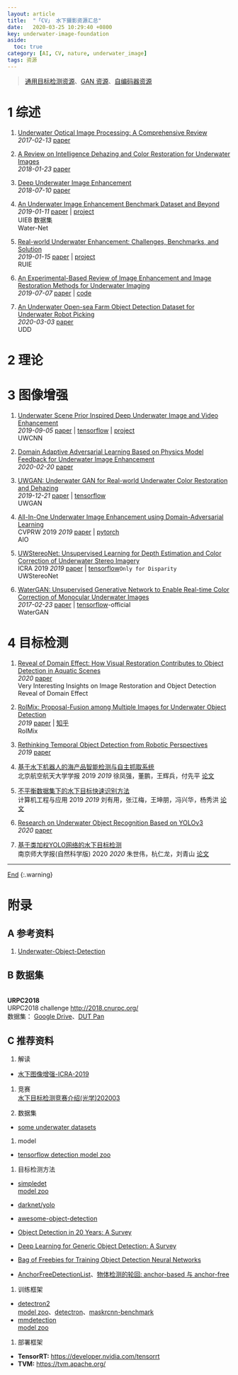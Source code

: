 ```yaml
---
layout: article
title:  "「CV」 水下摄影资源汇总"
date:   2020-03-25 10:29:40 +0800
key: underwater-image-foundation
aside:
  toc: true
category: [AI, CV, nature, underwater_image]
tags: 资源
---
```

<span id='head'></span>  
>[通用目标检测资源](/ai/cv/detection/2019/05/10/foundation.html)、[GAN 资源](/ai/dl/gan/2019/03/26/foundation.html)、[自编码器资源](/ai/dl/autoencoder/2019/04/23/foundation.html)     

<!--more-->


# 1 综述
1. [Underwater Optical Image Processing: A Comprehensive Review](http://cn.arxiv.org/abs/1702.03600)   
*2017-02-13* [paper](https://arxiv.org/abs/1702.03600)    

1. [A Review on Intelligence Dehazing and Color Restoration for Underwater Images](http://www.minhandl.com/article18/A%20Review%20on%20Underwater%20Image%20Dehazing%20and%20Color%20Restoration.pdf)   
*2018-01-23* [paper](http://www.minhandl.com/article18/A%20Review%20on%20Underwater%20Image%20Dehazing%20and%20Color%20Restoration.pdf)   

1. [Deep Underwater Image Enhancement](http://cn.arxiv.org/abs/1807.03528)   
*2018-07-10* [paper](https://arxiv.org/abs/1807.03528)

1. [An Underwater Image Enhancement Benchmark Dataset and Beyond](http://cn.arxiv.org/abs/1901.05495)   
*2019-01-11* [paper](https://arxiv.org/abs/1901.05495) | [project](https://li-chongyi.github.io/proj_benchmark.html)   
UIEB 数据集   
Water-Net   

1. [Real-world Underwater Enhancement: Challenges, Benchmarks, and Solution](http://cn.arxiv.org/abs/1901.05320)   
*2019-01-15* [paper](https://arxiv.org/abs/1901.05320) | [project](https://github.com/dlut-dimt/Underwater-image-enhancement-algorithms)  
RUIE    

1. [An Experimental-Based Review of Image Enhancement and Image Restoration Methods for Underwater Imaging](http://cn.arxiv.org/abs/1907.03246)   
*2019-07-07* [paper](https://arxiv.org/abs/1907.03246) | [code](https://github.com/wangyanckxx/Single-Underwater-Image-Enhancement-and-Color-Restoration)

1. [An Underwater Open-sea Farm Object Detection Dataset for Underwater Robot Picking](http://cn.arxiv.org/abs/2003.01446)   
*2020-03-03* [paper](https://arxiv.org/abs/2003.01446)    
UDD   


# 2 理论

# 3 图像增强

1. [Underwater Scene Prior Inspired Deep Underwater Image and Video Enhancement](http://www.porikli.com/mysite/pdfs/porikli%202019%20-%20Underwater%20scene%20prior%20inspired%20deep%20underwater%20image%20and%20video%20enhancement.pdf)   
*2019-09-05* [paper](http://www.porikli.com/mysite/pdfs/porikli%202019%20-%20Underwater%20scene%20prior%20inspired%20deep%20underwater%20image%20and%20video%20enhancement.pdf) | [tensorflow](https://github.com/saeed-anwar/UWCNN) | [project](https://li-chongyi.github.io/proj_underwater_image_synthesis.html)          
UWCNN    

1. [Domain Adaptive Adversarial Learning Based on Physics Model Feedback for Underwater Image Enhancement](http://cn.arxiv.org/abs/2002.09315)   
*2020-02-20* [paper](https://arxiv.org/abs/2002.09315)   

1. [UWGAN: Underwater GAN for Real-world Underwater Color Restoration and Dehazing](http://cn.arxiv.org/abs/1912.10269)   
*2019-12-21* [paper](https://arxiv.org/abs/1912.10269) | [tensorflow](https://github.com/infrontofme/UWGAN_UIE)    
UWGAN    

 1. [All-In-One Underwater Image Enhancement using Domain-Adversarial Learning](http://openaccess.thecvf.com/content_CVPRW_2019/papers/UG2+%20Prize%20Challenge/Uplavikar_All-in-One_Underwater_Image_Enhancement_Using_Domain-Adversarial_Learning_CVPRW_2019_paper.pdf)   
CVPRW 2019 *2019* [paper](http://openaccess.thecvf.com/content_CVPRW_2019/papers/UG2+%20Prize%20Challenge/Uplavikar_All-in-One_Underwater_Image_Enhancement_Using_Domain-Adversarial_Learning_CVPRW_2019_paper.pdf) | [pytorch](https://github.com/TAMU-VITA/All-In-One-Underwater-Image-Enhancement-using-Domain-Adversarial-Learning)    
AIO   

1. [UWStereoNet: Unsupervised Learning for Depth Estimation and Color Correction of Underwater Stereo Imagery](https://ieeexplore.ieee.org/document/8794272)   
ICRA 2019 *2019* [paper](https://ieeexplore.ieee.org/document/8794272) |  [tensorflow](https://github.com/junming259/UWStereoNet_disparity)`Only for Disparity`     
UWStereoNet    

1. [WaterGAN: Unsupervised Generative Network to Enable Real-time Color Correction of Monocular Underwater Images](http://cn.arxiv.org/abs/1702.07392)   
*2017-02-23* [paper](https://arxiv.org/abs/1702.07392) | [tensorflow](https://github.com/kskin/WaterGAN)-official    
WaterGAN


# 4 目标检测

1. [Reveal of Domain Effect: How Visual Restoration Contributes to Object Detection in Aquatic Scenes](http://cn.arxiv.org/abs/2003.01913)   
*2020* [paper](https://arxiv.org/abs/2003.01913)    
Very Interesting Insights on Image Restoration and Object Detection      
Reveal of Domain Effect    

1. [RoIMix: Proposal-Fusion among Multiple Images for Underwater Object Detection](http://cn.arxiv.org/abs/1911.03029)   
*2019* [paper](https://arxiv.org/abs/1911.03029) | [知乎](https://zhuanlan.zhihu.com/p/100398417)   
RoIMix   

1. [Rethinking Temporal Object Detection from Robotic Perspectives](http://cn.arxiv.org/abs/1912.10406)   
*2019* [paper](https://arxiv.org/abs/1912.10406)

1. [基于水下机器人的海产品智能检测与自主抓取系统](http://new.gb.oversea.cnki.net/KCMS/detail/detail.aspx?dbcode=CJFQ&dbname=CJFDLAST2020&filename=BJHK201912006&uid=WEEvREcwSlJHSldRa1FhdXNzY2Z1Ulltc09XLytQeVJDRVUwUGxSNXkxRT0=$9A4hF_YAuvQ5obgVAqNKPCYcEjKensW4IQMovwHtwkF4VYPoHbKxJw!!&v=MTIwMjIxTHV4WVM3RGgxVDNxVHJXTTFGckNVUjdxZlpPWnRGeXprVUx6UEp5ZkRaYkc0SDlqTnJZOUZZb1I4ZVg=)   
北京航空航天大学学报 2019 *2019* 徐凤强，董鹏，王辉兵，付先平 [论文](http://new.gb.oversea.cnki.net/KCMS/detail/detail.aspx?dbcode=CJFQ&dbname=CJFDLAST2020&filename=BJHK201912006&uid=WEEvREcwSlJHSldRa1FhdXNzY2Z1Ulltc09XLytQeVJDRVUwUGxSNXkxRT0=$9A4hF_YAuvQ5obgVAqNKPCYcEjKensW4IQMovwHtwkF4VYPoHbKxJw!!&v=MTIwMjIxTHV4WVM3RGgxVDNxVHJXTTFGckNVUjdxZlpPWnRGeXprVUx6UEp5ZkRaYkc0SDlqTnJZOUZZb1I4ZVg=)

1. [不平衡数据集下的水下目标快速识别方法](http://kns.cnki.net/KCMS/detail/11.2127.TP.20190719.1443.018.html)    
计算机工程与应用 2019 *2019* 刘有用，张江梅，王坤朋，冯兴华，杨秀洪 [论文](http://kns.cnki.net/KCMS/detail/11.2127.TP.20190719.1443.018.html)

1. [Research on Underwater Object Recognition Based on YOLOv3](https://link.springer.com/article/10.1007/s00542-019-04694-8)    
*2020* [paper](https://link.springer.com/article/10.1007/s00542-019-04694-8)

1. [基于类加权YOLO网络的水下目标检测](http://new.gb.oversea.cnki.net/KCMS/detail/32.1239.n.20200207.2118.002.html?uid=WEEvREcwSlJHSldRa1FhdXNzY2Z1Ulltc09XLytQeVJDRVUwUGxSNXkxRT0=$9A4hF_YAuvQ5obgVAqNKPCYcEjKensW4IQMovwHtwkF4VYPoHbKxJw!!&v=Mjg3MjErWnNGaXZsVjc3TEkxND1LeWZZYUxHNEhOSE1yWTlDWk9zT1l3OU16bVJuNmo1N1QzZmxxV00wQ0xMN1I3cWRa)   
 南京师大学报(自然科学版) 2020 *2020* 朱世伟，杭仁龙，刘青山 [论文](http://new.gb.oversea.cnki.net/KCMS/detail/32.1239.n.20200207.2118.002.html?uid=WEEvREcwSlJHSldRa1FhdXNzY2Z1Ulltc09XLytQeVJDRVUwUGxSNXkxRT0=$9A4hF_YAuvQ5obgVAqNKPCYcEjKensW4IQMovwHtwkF4VYPoHbKxJw!!&v=Mjg3MjErWnNGaXZsVjc3TEkxND1LeWZZYUxHNEhOSE1yWTlDWk9zT1l3OU16bVJuNmo1N1QzZmxxV00wQ0xMN1I3cWRa)


-------------------  
[End](#head)
{:.warning}  


# 附录
## A 参考资料
1. [Underwater-Object-Detection](https://github.com/wangdongdut/Underwater-Object-Detection)    

## B 数据集

<span id="URPC2018"> </span>  
**URPC2018**   
URPC2018 challenge <http://2018.cnurpc.org/>   
数据集： [Google Drive](https://drive.google.com/file/d/1VSAw_rX3DAAjN0RPfns39FpIZMpGoSoh/view)、[DUT Pan](http://pan.dlut.edu.cn/share?id=3nxxp5s6amxz)     


## C 推荐资料

1. 解读
- [水下图像增强-ICRA-2019](https://zhuanlan.zhihu.com/p/93437010)    

1. 竞赛   
[水下目标检测竞赛介绍(光学)202003](https://github.com/wangdongdut/Underwater-Object-Detection/blob/master/%E6%B0%B4%E4%B8%8B%E7%9B%AE%E6%A0%87%E6%A3%80%E6%B5%8B%E7%AB%9E%E8%B5%9B%E4%BB%8B%E7%BB%8D%EF%BC%88%E5%85%89%E5%AD%A6%EF%BC%8920200305.pdf)

1. 数据集   
- [some underwater datasets](https://github.com/xahidbuffon/underwater_datasets)

1. model   
- [tensorflow detection model zoo](https://github.com/tensorflow/models/blob/master/research/object_detection/g3doc/detection_model_zoo.md)

1. 目标检测方法   
- [simpledet](https://github.com/TuSimple/simpledet)      
[model zoo](https://github.com/TuSimple/simpledet/blob/master/MODEL_ZOO.md)

- [darknet/yolo](https://pjreddie.com/darknet/)
- [awesome-object-detection](https://github.com/amusi/awesome-object-detection)  
- [Object Detection in 20 Years: A Survey](https://arxiv.org/abs/1905.05055)   
- [Deep Learning for Generic Object Detection: A Survey](https://link.springer.com/article/10.1007/s11263-019-01247-4)    
-  [Bag of Freebies for Training Object Detection Neural Networks](https://arxiv.org/abs/1902.04103)    
- [AnchorFreeDetectionList](https://github.com/VCBE123/AnchorFreeDetection)、[物体检测的轮回: anchor-based 与 anchor-free](https://zhuanlan.zhihu.com/p/62372897)

1. 训练框架   
- [detectron2](https://github.com/facebookresearch/detectron2)     
[model zoo](https://github.com/facebookresearch/detectron2/blob/master/MODEL_ZOO.md)、[detectron](https://github.com/facebookresearch/Detectron/)、[maskrcnn-benchmark](https://github.com/facebookresearch/maskrcnn-benchmark)
- [mmdetection](https://github.com/open-mmlab/mmdetection)    
[model zoo](https://github.com/open-mmlab/mmdetection/blob/master/docs/MODEL_ZOO.md)

1. 部署框架    
- **TensorRT:** <https://developer.nvidia.com/tensorrt>
- **TVM:** <https://tvm.apache.org/>
